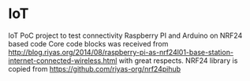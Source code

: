 IoT
=======

IoT PoC project to test connectivity Raspberry PI and Arduino on NRF24 based code
Core code blocks was received from http://blog.riyas.org/2014/08/raspberry-pi-as-nrf24l01-base-station-internet-connected-wireless.html with great respects.
NRF24 library is copied from https://github.com/riyas-org/nrf24pihub 
